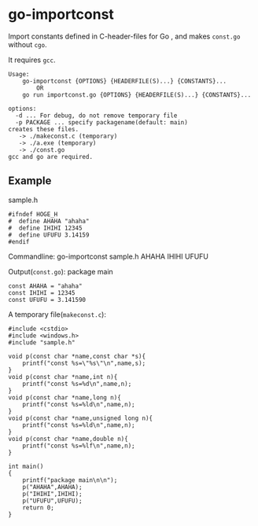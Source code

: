go-importconst
==============

Import constants defined in C-header-files for Go ,
and makes `const.go` without `cgo`.

It requires `gcc`.

    Usage:
        go-importconst {OPTIONS} {HEADERFILE(S)...} {CONSTANTS}...
            OR
        go run importconst.go {OPTIONS} {HEADERFILE(S)...} {CONSTANTS}...

    options:
      -d ... For debug, do not remove temporary file
      -p PACKAGE ... specify packagename(default: main)
    creates these files.
       -> ./makeconst.c (temporary)
       -> ./a.exe (temporary)
       -> ./const.go
    gcc and go are required.

Example
---------

sample.h

    #ifndef HOGE_H
    #  define AHAHA "ahaha"
    #  define IHIHI 12345
    #  define UFUFU 3.14159
    #endif

Commandline:
    go-importconst sample.h AHAHA IHIHI UFUFU

Output(`const.go`):
    package main

    const AHAHA = "ahaha"
    const IHIHI = 12345
    const UFUFU = 3.141590

A temporary file(`makeconst.c`):

    #include <cstdio>
    #include <windows.h>
    #include "sample.h"

    void p(const char *name,const char *s){
        printf("const %s=\"%s\"\n",name,s);
    }
    void p(const char *name,int n){
        printf("const %s=%d\n",name,n);
    }
    void p(const char *name,long n){
        printf("const %s=%ld\n",name,n);
    }
    void p(const char *name,unsigned long n){
        printf("const %s=%ld\n",name,n);
    }
    void p(const char *name,double n){
        printf("const %s=%lf\n",name,n);
    }

    int main()
    {
        printf("package main\n\n");
        p("AHAHA",AHAHA);
        p("IHIHI",IHIHI);
        p("UFUFU",UFUFU);
        return 0;
    }
